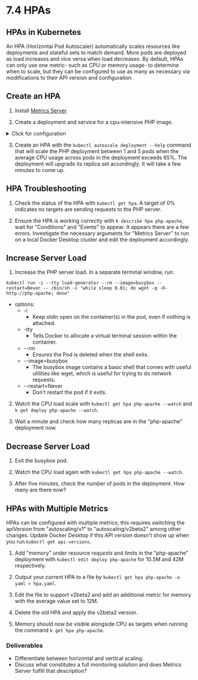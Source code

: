 # 7.4 HPAs

## HPAs in Kubernetes
An HPA (Horizontal Pod Autoscaler) automatically scales resources like deployments and stateful sets to match demand. More pods are deployed as load increases and vice versa when load decreases. By default, HPAs can only use one metric- such as CPU or memory usage- to determine when to scale, but they can be configured to use as many as necessary via modifications to their API version and configuration.

## Create an HPA
1. Install [Metrics Server](https://github.com/kubernetes-sigs/metrics-server#deployment)

2. Create a deployment and service for a cpu-intensive PHP image.

<details>
  <summary>Click for configuration</summary>

```
apiVersion: apps/v1
kind: Deployment
metadata:
  name: php-apache
spec:
  # Matches the template labels
  selector:
    matchLabels:
      run: php-apache
  replicas: 1
  template:
    metadata:
      labels:
        run: php-apache
    spec:
      containers:
      - name: php-apache
        # Custom cpu-intensive image
        image: octumn/php-cpu-intensive
        ports:
        - containerPort: 80
        resources:
          limits:
            cpu: 500m
          requests:
            cpu: 200m
---
apiVersion: v1
kind: Service
metadata:
  name: php-apache
  labels:
    run: php-apache
spec:
  ports:
  - port: 80
  selector:
    run: php-apache
```
</details>

3. Create an HPA with the `kubectl autoscale deployment --help` command that will scale the PHP deployment between 1 and 5 pods when the average CPU usage across pods in the deployment exceeds 65%. The deployment will upgrade its replica set accordingly. It will take a few minutes to come up.

## HPA Troubleshooting
1. Check the status of the HPA with `kubectl get hpa`. A target of 0% indicates no targets are sending requests to the PHP server.

2. Ensure the HPA is working correctly with `k describe hpa php-apache`, wait for "Conditions" and "Events" to appear.
It appears there are a few errors. Investigate the necessary arguments for "Metrics Server" to run on a local Docker Desktop cluster and edit the deployment accordingly.

## Increase Server Load
1. Increase the PHP server load. In a separate terminal window, run:
```
kubectl run -i --tty load-generator --rm --image=busybox --restart=Never -- /bin/sh -c "while sleep 0.01; do wget -q -O- http://php-apache; done"
```
- options:
    - -i
        - Keep stdin open on the container(s) in the pod, even if nothing is attached.
    - -tty
        - Tells Docker to allocate a virtual terminal session within the container.
    - --rm
        - Ensures the Pod is deleted when the shell exits.
    - --image=busybox
        - The busybox image contains a basic shell that comes with useful utilities like wget, which is useful for trying to do network requests.
    - --restart=Never      
        - Don't restart the pod if it exits.

2. Watch the CPU load scale with `kubectl get hpa php-apache --watch` and `k get deploy php-apache --watch`.

3. Wait a minute and check how many replicas are in the "php-apache" deployment now.

## Decrease Server Load
1. Exit the busybox pod.

2. Watch the CPU load again with `kubectl get hpa php-apache --watch`.

3. After five minutes, check the number of pods in the deployment. How many are there now?

## HPAs with Multiple Metrics
HPAs can be configured with multiple metrics; this requires switching the apiVersion from "autoscaling/v1" to "autoscaling/v2beta2" among other changes. Update Docker Desktop if this API version doesn't show up when you run `kubectl get api-versions`. 

1. Add "memory" under resource *requests* and *limits* in the "php-apache" deployment with `kubectl edit deploy php-apache` for 10.5M and 42M respectively.

2. Output your current HPA to a file by `kubectl get hpa php-apache -o yaml > hpa.yaml`.

3. Edit the file to support v2beta2 and add an additional metric for memory with the average value set to 12M.

4. Delete the old HPA and apply the v2beta2 version.

5. Memory should now be visible alongside CPU as targets when running the command `k get hpa php-apache`.

### Deliverables
- Differentiate between horizontal and vertical scaling.
- Discuss what constitutes a full monitoring solution and does Metrics Server fulfill that description?
